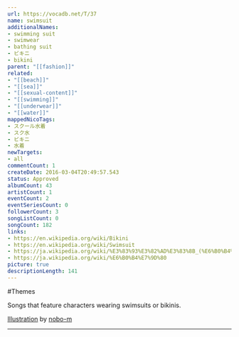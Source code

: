 ```yaml
---
url: https://vocadb.net/T/37
name: swimsuit
additionalNames: 
- swimming suit
- swimwear
- bathing suit
- ビキニ
- bikini
parent: "[[fashion]]"
related:
- "[[beach]]"
- "[[sea]]"
- "[[sexual-content]]"
- "[[swimming]]"
- "[[underwear]]"
- "[[water]]"
mappedNicoTags:
- スクール水着
- スク水
- ビキニ
- 水着
newTargets:
- all
commentCount: 1
createDate: 2016-03-04T20:49:57.543
status: Approved
albumCount: 43
artistCount: 1
eventCount: 2
eventSeriesCount: 0
followerCount: 3
songListCount: 0
songCount: 182
links: 
- https://en.wikipedia.org/wiki/Bikini
- https://en.wikipedia.org/wiki/Swimsuit
- https://ja.wikipedia.org/wiki/%E3%83%93%E3%82%AD%E3%83%8B_(%E6%B0%B4%E7%9D%80)
- https://ja.wikipedia.org/wiki/%E6%B0%B4%E7%9D%80
picture: true
descriptionLength: 141
---
```


#Themes

Songs that feature characters wearing swimsuits or bikinis.

[Illustration](https://piapro.jp/t/fiKG) by [nobo-m](https://piapro.jp/ippo_2ho)

---

